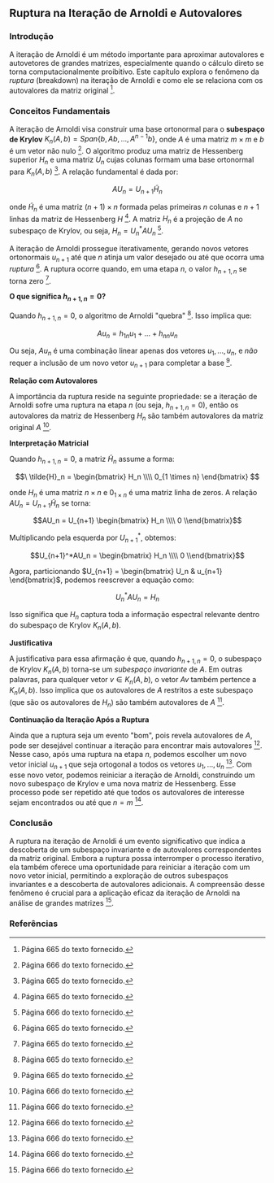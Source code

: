 ## Ruptura na Iteração de Arnoldi e Autovalores

### Introdução
A iteração de Arnoldi é um método importante para aproximar autovalores e autovetores de grandes matrizes, especialmente quando o cálculo direto se torna computacionalmente proibitivo. Este capítulo explora o fenômeno da *ruptura* (breakdown) na iteração de Arnoldi e como ele se relaciona com os autovalores da matriz original [^665].

### Conceitos Fundamentais

A iteração de Arnoldi visa construir uma base ortonormal para o **subespaço de Krylov** $K_n(A, b) = Span\{b, Ab, ..., A^{n-1}b\}$, onde $A$ é uma matriz $m \times m$ e $b$ é um vetor não nulo [^666]. O algoritmo produz uma matriz de Hessenberg superior $H_n$ e uma matriz $U_n$ cujas colunas formam uma base ortonormal para $K_n(A, b)$ [^665]. A relação fundamental é dada por:

$$AU_n = U_{n+1} \tilde{H}_n$$

onde $\tilde{H}_n$ é uma matriz $(n+1) \times n$ formada pelas primeiras $n$ colunas e $n+1$ linhas da matriz de Hessenberg $H$ [^665]. A matriz $H_n$ é a projeção de $A$ no subespaço de Krylov, ou seja, $H_n = U_n^*AU_n$ [^666].

A iteração de Arnoldi prossegue iterativamente, gerando novos vetores ortonormais $u_{n+1}$ até que $n$ atinja um valor desejado ou até que ocorra uma *ruptura* [^665]. A ruptura ocorre quando, em uma etapa $n$, o valor $h_{n+1,n}$ se torna zero [^665].

**O que significa $h_{n+1,n} = 0$?**

Quando $h_{n+1,n} = 0$, o algoritmo de Arnoldi "quebra" [^665]. Isso implica que:

$$Au_n = h_{1n}u_1 + ... + h_{nn}u_n$$

Ou seja, $Au_n$ é uma combinação linear apenas dos vetores $u_1, ..., u_n$, e *não* requer a inclusão de um novo vetor $u_{n+1}$ para completar a base [^665].

**Relação com Autovalores**

A importância da ruptura reside na seguinte propriedade: se a iteração de Arnoldi sofre uma ruptura na etapa $n$ (ou seja, $h_{n+1,n} = 0$), então os autovalores da matriz de Hessenberg $H_n$ são também autovalores da matriz original $A$ [^666].

**Interpretação Matricial**

Quando $h_{n+1,n} = 0$, a matriz $\tilde{H}_n$ assume a forma:

$$\
\tilde{H}_n = \begin{bmatrix}
H_n \\\\
0_{1 \times n}
\end{bmatrix}
$$

onde $H_n$ é uma matriz $n \times n$ e $0_{1 \times n}$ é uma matriz linha de zeros. A relação $AU_n = U_{n+1}\tilde{H}_n$ se torna:

$$AU_n = U_{n+1} \begin{bmatrix} H_n \\\\ 0 \\end{bmatrix}$$

Multiplicando pela esquerda por $U_{n+1}^*$, obtemos:

$$U_{n+1}^*AU_n = \begin{bmatrix} H_n \\\\ 0 \\end{bmatrix}$$

Agora, particionando $U_{n+1} = \begin{bmatrix} U_n & u_{n+1} \end{bmatrix}$, podemos reescrever a equação como:

$$U_n^*AU_n = H_n$$

Isso significa que $H_n$ captura toda a informação espectral relevante dentro do subespaço de Krylov $K_n(A, b)$.

**Justificativa**

A justificativa para essa afirmação é que, quando $h_{n+1,n} = 0$, o subespaço de Krylov $K_n(A, b)$ torna-se um *subespaço invariante* de $A$. Em outras palavras, para qualquer vetor $v \in K_n(A, b)$, o vetor $Av$ também pertence a $K_n(A, b)$. Isso implica que os autovalores de $A$ restritos a este subespaço (que são os autovalores de $H_n$) são também autovalores de $A$ [^666].

**Continuação da Iteração Após a Ruptura**

Ainda que a ruptura seja um evento "bom", pois revela autovalores de $A$, pode ser desejável continuar a iteração para encontrar mais autovalores [^666]. Nesse caso, após uma ruptura na etapa $n$, podemos escolher um novo vetor inicial $u_{n+1}$ que seja ortogonal a todos os vetores $u_1, ..., u_n$ [^666]. Com esse novo vetor, podemos reiniciar a iteração de Arnoldi, construindo um novo subespaço de Krylov e uma nova matriz de Hessenberg. Esse processo pode ser repetido até que todos os autovalores de interesse sejam encontrados ou até que $n = m$ [^666].

### Conclusão

A ruptura na iteração de Arnoldi é um evento significativo que indica a descoberta de um subespaço invariante e de autovalores correspondentes da matriz original. Embora a ruptura possa interromper o processo iterativo, ela também oferece uma oportunidade para reiniciar a iteração com um novo vetor inicial, permitindo a exploração de outros subespaços invariantes e a descoberta de autovalores adicionais. A compreensão desse fenômeno é crucial para a aplicação eficaz da iteração de Arnoldi na análise de grandes matrizes [^666].

### Referências
[^665]: Página 665 do texto fornecido.
[^666]: Página 666 do texto fornecido.
<!-- END -->
